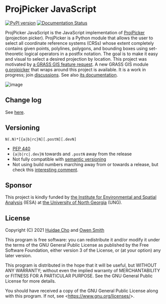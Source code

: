 # ProjPicker JavaScript

[![PyPI version](https://badge.fury.io/py/projpicker.svg)](https://badge.fury.io/py/projpicker)
[![Documentation Status](https://readthedocs.org/projects/projpicker/badge/?version=latest)](https://projpicker.readthedocs.io/en/latest/?badge=latest)

ProjPicker JavaScript is the JavaScript implementation of
[ProjPicker](https://github.com/HuidaeCho/projpicker) (projection picker).
ProjPicker is a Python module that allows the user to select all coordinate
reference systems (CRSs) whose extent completely contains given points,
polylines, polygons, and bounding boxes using set-theoretic logical operators
in a postfix notation. The goal is to make it easy and visual to select a
desired projection by location. This project was motivated by
[a GRASS GIS feature request](https://github.com/OSGeo/grass/issues/1253).
A new GRASS GIS module [g.projpicker](https://grass.osgeo.org/grass78/manuals/addons/g.projpicker.html)
that wraps around this project is available. It is a work in progress; join
[discussions](https://github.com/HuidaeCho/projpicker/wiki). See also
[its documentation](https://projpicker.readthedocs.io/en/latest/).

![image](https://user-images.githubusercontent.com/7456117/107286973-4c3ceb00-6a2f-11eb-8789-4fdc33a1ce5d.png)

## Change log

See [here](https://github.com/HuidaeCho/projpicker-js/blob/main/projpicker-js/ChangeLog.md).

## Versioning

`N(.N)*[{a|b|rc}N][.postN][.devN]`

* [PEP 440](https://www.python.org/dev/peps/pep-0440/)
* `{a|b|rc|.dev}N` towards and `.postN` away from the release
* Not fully compatible with [semantic versioning](https://semver.org/)
* Not using build numbers marching away from or towards a release, but check
  this [interesting
  comment](https://github.com/semver/semver/issues/51#issuecomment-9718111).

## Sponsor

This project is kindly funded by [the Institute for Environmental and Spatial
Analysis](https://ung.edu/institute-environmental-spatial-analysis/) (IESA) at
[the University of North Georgia](https://ung.edu/) (UNG).

## License

Copyright (C) 2021 [Huidae Cho](https://faculty.ung.edu/hcho/) and
                   [Owen Smith](https://www.gaderian.io/)

This program is free software: you can redistribute it and/or modify
it under the terms of the GNU General Public License as published by
the Free Software Foundation, either version 3 of the License, or
(at your option) any later version.

This program is distributed in the hope that it will be useful,
but WITHOUT ANY WARRANTY; without even the implied warranty of
MERCHANTABILITY or FITNESS FOR A PARTICULAR PURPOSE.  See the
GNU General Public License for more details.

You should have received a copy of the GNU General Public License
along with this program.  If not, see <<https://www.gnu.org/licenses/>>.
